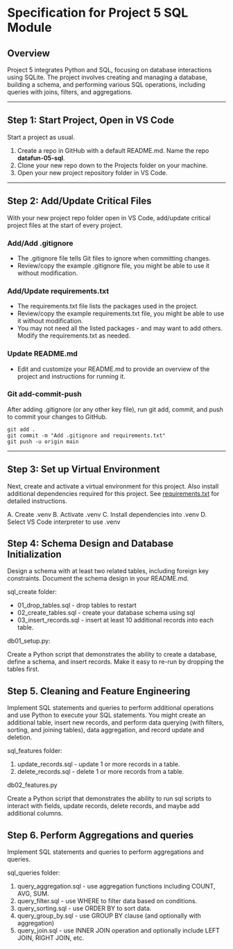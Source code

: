 # Specification for Project 5 SQL Module

## Overview

Project 5 integrates Python and SQL,
focusing on database interactions using SQLite.
The project involves creating and managing a database, building a schema, and performing various SQL operations,
including queries with joins, filters, and aggregations.

---

## Step 1: Start Project, Open in VS Code

Start a project as usual. 
1. Create a repo in GitHub with a default README.md. Name the repo **datafun-05-sql**. 
2. Clone your new repo down to the Projects folder on your machine. 
3. Open your new project repository folder in VS Code.

---

## Step 2: Add/Update Critical Files

With your new project repo folder open in VS Code, add/update critical project files at the start of every project. 

### Add/Add .gitignore

- The .gitignore file tells Git files to ignore when committing changes.
- Review/copy the example .gitignore file, you might be able to use it without modification.

### Add/Update requirements.txt

- The requirements.txt file lists the packages used in the project.
- Review/copy the example requirements.txt file, you might be able to use it without modification.
- You may not need all the listed packages - and may want to add others. Modify the requirements.txt as needed.

### Update README.md

- Edit and customize your README.md to provide an overview of the project and instructions for running it.
 
### Git add-commit-push

After adding .gitignore (or any other key file), run git add, commit, and push to commit your changes to GitHub. 

```shell
git add .
git commit -m "Add .gitignore and requirements.txt"
git push -u origin main
```

---

## Step 3: Set up Virtual Environment

Next, create and activate a virtual environment for this project. 
Also install additional dependencies required for this project.
See [requirements.txt](requirements.txt) for detailed instructions. 

A. Create .venv
B. Activate .venv
C. Install dependencies into .venv
D. Select VS Code interpreter to use .venv

## Step 4: Schema Design and Database Initialization

Design a schema with at least two related tables, including foreign key constraints.
Document the schema design in your README.md.

sql_create folder:

- 01_drop_tables.sql - drop tables to restart
- 02_create_tables.sql - create your database schema using sql 
- 03_insert_records.sql - insert at least 10 additional records into each table.

db01_setup.py:

Create a Python script that demonstrates the ability to create a database, define a schema, and insert records. 
Make it easy to re-run by dropping the tables first.




## Step 5. Cleaning and Feature Engineering

Implement SQL statements and queries to perform additional operations and use Python to execute your SQL statements.
You might create an additional table, insert new records,
and perform data querying (with filters, sorting, and joining tables),
data aggregation, and record update and deletion.

sql_features folder:

1. update_records.sql - update 1 or more records in a table.
2. delete_records.sql - delete 1 or more records from a table.

db02_features.py

Create a Python script that demonstrates the ability to run sql scripts 
to interact with fields, update records, delete records, and maybe add additional columns. 



## Step 6. Perform Aggregations and queries

Implement SQL statements and queries to perform aggregations and queries.

sql_queries folder: 

1. query_aggregation.sql - use aggregation functions including COUNT, AVG, SUM.
2. query_filter.sql - use WHERE to filter data based on conditions.
3. query_sorting.sql - use ORDER BY to sort data.
4. query_group_by.sql - use GROUP BY clause (and optionally with aggregation)
5. query_join.sql - use INNER JOIN operation and optionally include LEFT JOIN, RIGHT JOIN, etc.
